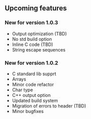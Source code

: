 ## Upcoming features

### New for version 1.0.3
- Output optimization (TBD)
- No std build option
- Inline C code (TBD)
- String escape sequences

### New for version 1.0.2
- C standard lib supprt
- Arrays
- Minor code refactor
- Char type
- C++ output option
- Updated build system
- Migration of errors to header (TBD)
- Minor bugfixes
